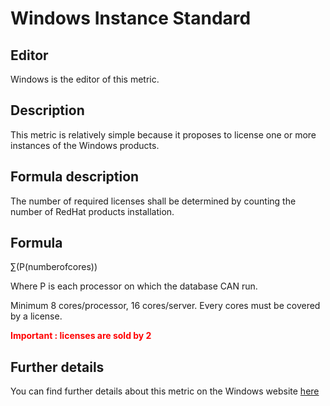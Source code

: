 # Windows Instance Standard 

## Editor

Windows is the editor of this metric.

## Description 

This metric is relatively simple because it proposes to license one or more instances of the Windows products.

## Formula description

The number of required licenses shall be determined by counting the number of RedHat products installation.

## Formula 

∑(P(numberofcores))

Where P is each processor on which the database CAN run.

Minimum 8 cores/processor, 16 cores/server. Every cores must be covered by a license.

<span style="color:red">**Important : licenses are sold by 2**</span>

## Further details

You can find further details about this metric on the Windows website [here](http://download.microsoft.com/download/1/E/0/1E056F4E-3126-48AC-8ECD-AF41F7FFAC0C/Hybrid_Cloud_Windows_Server_2016_Licensing_Datasheet_EN-IN.pdf)
